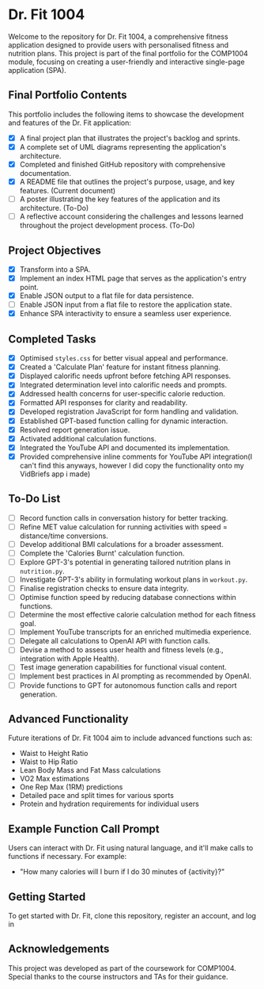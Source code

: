 # Dr. Fit 1004

Welcome to the repository for Dr. Fit 1004, a comprehensive fitness application designed to provide users with personalised fitness and nutrition plans. This project is part of the final portfolio for the COMP1004 module, focusing on creating a user-friendly and interactive single-page application (SPA).

## Final Portfolio Contents

This portfolio includes the following items to showcase the development and features of the Dr. Fit application:

- [X] A final project plan that illustrates the project's backlog and sprints.
- [X] A complete set of UML diagrams representing the application's architecture.
- [X] Completed and finished GitHub repository with comprehensive documentation.
- [X] A README file that outlines the project's purpose, usage, and key features. (Current document)
- [ ] A poster illustrating the key features of the application and its architecture. (To-Do)
- [ ] A reflective account considering the challenges and lessons learned throughout the project development process. (To-Do)

## Project Objectives

- [X] Transform into a SPA.
- [X] Implement an index HTML page that serves as the application's entry point.
- [X] Enable JSON output to a flat file for data persistence.
- [ ] Enable JSON input from a flat file to restore the application state.
- [X] Enhance SPA interactivity to ensure a seamless user experience.

## Completed Tasks

- [X] Optimised `styles.css` for better visual appeal and performance.
- [X] Created a 'Calculate Plan' feature for instant fitness planning.
- [X] Displayed calorific needs upfront before fetching API responses.
- [X] Integrated determination level into calorific needs and prompts.
- [X] Addressed health concerns for user-specific calorie reduction.
- [X] Formatted API responses for clarity and readability.
- [X] Developed registration JavaScript for form handling and validation.
- [X] Established GPT-based function calling for dynamic interaction.
- [X] Resolved report generation issue.
- [X] Activated additional calculation functions.
- [X] Integrated the YouTube API and documented its implementation.
- [X] Provided comprehensive inline comments for YouTube API integration(I can't find this anyways, however I did copy the functionality onto my VidBriefs app i made)

## To-Do List

- [ ] Record function calls in conversation history for better tracking.
- [ ] Refine MET value calculation for running activities with speed = distance/time conversions.
- [ ] Develop additional BMI calculations for a broader assessment.
- [ ] Complete the 'Calories Burnt' calculation function.
- [ ] Explore GPT-3's potential in generating tailored nutrition plans in `nutrition.py`.
- [ ] Investigate GPT-3's ability in formulating workout plans in `workout.py`.
- [ ] Finalise registration checks to ensure data integrity.
- [ ] Optimise function speed by reducing database connections within functions.
- [ ] Determine the most effective calorie calculation method for each fitness goal.
- [ ] Implement YouTube transcripts for an enriched multimedia experience.
- [ ] Delegate all calculations to OpenAI API with function calls.
- [ ] Devise a method to assess user health and fitness levels (e.g., integration with Apple Health).
- [ ] Test image generation capabilities for functional visual content.
- [ ] Implement best practices in AI prompting as recommended by OpenAI.
- [ ] Provide functions to GPT for autonomous function calls and report generation.

## Advanced Functionality

Future iterations of Dr. Fit 1004 aim to include advanced functions such as:

- Waist to Height Ratio
- Waist to Hip Ratio
- Lean Body Mass and Fat Mass calculations
- VO2 Max estimations
- One Rep Max (1RM) predictions
- Detailed pace and split times for various sports
- Protein and hydration requirements for individual users

## Example Function Call Prompt

Users can interact with Dr. Fit using natural language, and it'll make calls to functions if necessary. For example:

- "How many calories will I burn if I do 30 minutes of {activity}?"

## Getting Started

To get started with Dr. Fit, clone this repository, register an account, and log in

## Acknowledgements

This project was developed as part of the coursework for COMP1004. Special thanks to the course instructors and TAs for their guidance.
